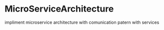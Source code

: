 # MicroServiceArchitecture
impliment microservice architecture with comunication patern with services

